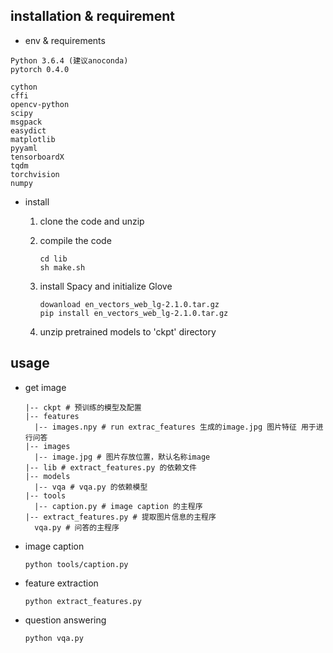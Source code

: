 ## installation & requirement

-  env & requirements

  ```
  Python 3.6.4 (建议anoconda)
  pytorch 0.4.0
  
  cython
  cffi
  opencv-python
  scipy
  msgpack
  easydict
  matplotlib
  pyyaml
  tensorboardX
  tqdm
  torchvision
  numpy
  ```

- install

  1. clone the code and unzip

  2. compile the code

     ```
     cd lib
     sh make.sh
     ```

  3. install Spacy and initialize Glove

     ```
     dowanload en_vectors_web_lg-2.1.0.tar.gz
     pip install en_vectors_web_lg-2.1.0.tar.gz
     ```

  4. unzip pretrained models to 'ckpt' directory

## usage

- get image

  ```
  |-- ckpt # 预训练的模型及配置
  |-- features
  	|-- images.npy # run extrac_features 生成的image.jpg 图片特征 用于进行问答
  |-- images
  	|-- image.jpg # 图片存放位置，默认名称image
  |-- lib # extract_features.py 的依赖文件
  |-- models
  	|-- vqa # vqa.py 的依赖模型
  |-- tools
  	|-- caption.py # image caption 的主程序
  |-- extract_features.py # 提取图片信息的主程序
  	vqa.py # 问答的主程序
  ```

- image caption

  `python tools/caption.py`

- feature extraction

  `python extract_features.py `

- question answering

  `python vqa.py`

  